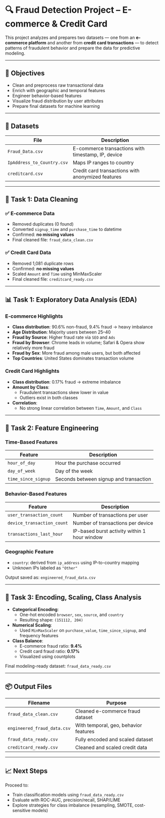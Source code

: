 # 🔍 Fraud Detection Project – E-commerce & Credit Card

This project analyzes and prepares two datasets — one from an **e-commerce platform** and another from **credit card transactions** — to detect patterns of fraudulent behavior and prepare the data for predictive modeling.

---

## 🎯 Objectives

- Clean and preprocess raw transactional data
- Enrich with geographic and temporal features
- Engineer behavior-based features
- Visualize fraud distribution by user attributes
- Prepare final datasets for machine learning

---

## 📁 Datasets

| File                          | Description                                           |
|-------------------------------|-------------------------------------------------------|
| `Fraud_Data.csv`              | E-commerce transactions with timestamp, IP, device   |
| `IpAddress_to_Country.csv`    | Maps IP ranges to country                            |
| `creditcard.csv`              | Credit card transactions with anonymized features    |

---

## 🧹 Task 1: Data Cleaning

### ✅ E-commerce Data
- Removed duplicates (0 found)
- Converted `signup_time` and `purchase_time` to datetime
- Confirmed: **no missing values**
- Final cleaned file: `fraud_data_clean.csv`

### ✅ Credit Card Data
- Removed 1,081 duplicate rows
- Confirmed: **no missing values**
- Scaled `Amount` and `Time` using MinMaxScaler
- Final cleaned file: `creditcard_ready.csv`

---

## 📊 Task 1: Exploratory Data Analysis (EDA)

### E-commerce Highlights

- **Class distribution**: 90.6% non-fraud, 9.4% fraud → heavy imbalance
- **Age Distribution**: Majority users between 25–40
- **Fraud by Source**: Higher fraud rate via `SEO` and `Ads`
- **Fraud by Browser**: Chrome leads in volume; Safari & Opera show relatively more fraud
- **Fraud by Sex**: More fraud among male users, but both affected
- **Top Countries**: United States dominates transaction volume

### Credit Card Highlights

- **Class distribution**: 0.17% fraud → extreme imbalance
- **Amount by Class**:
  - Fraudulent transactions skew lower in value
  - Outliers exist in both classes
- **Correlation**:
  - No strong linear correlation between `Time`, `Amount`, and `Class`

---

## 🧠 Task 2: Feature Engineering

### Time-Based Features

| Feature             | Description                                    |
|---------------------|------------------------------------------------|
| `hour_of_day`       | Hour the purchase occurred                     |
| `day_of_week`       | Day of the week                                |
| `time_since_signup` | Seconds between signup and transaction         |

### Behavior-Based Features

| Feature                     | Description                                  |
|-----------------------------|----------------------------------------------|
| `user_transaction_count`    | Number of transactions per user              |
| `device_transaction_count`  | Number of transactions per device            |
| `transactions_last_hour`    | IP-based burst activity within 1 hour window |

### Geographic Feature

- `country`: derived from `ip_address` using IP-to-country mapping
- Unknown IPs labeled as `"Other"`

Output saved as: `engineered_fraud_data.csv`

---

## 🧪 Task 3: Encoding, Scaling, Class Analysis

- **Categorical Encoding**:
  - One-hot encoded `browser`, `sex`, `source`, and `country`
  - Resulting shape: `(151112, 204)`
- **Numerical Scaling**:  
  - Used `MinMaxScaler` on `purchase_value`, `time_since_signup`, and frequency features
- **Class Balance**:
  - E-commerce fraud ratio: **9.4%**
  - Credit card fraud ratio: **0.17%**
  - Visualized using countplots

Final modeling-ready dataset: `fraud_data_ready.csv`

---

## 📦 Output Files

| Filename                    | Purpose                          |
|-----------------------------|----------------------------------|
| `fraud_data_clean.csv`      | Cleaned e-commerce fraud dataset |
| `engineered_fraud_data.csv` | With temporal, geo, behavior features |
| `fraud_data_ready.csv`      | Fully encoded and scaled dataset |
| `creditcard_ready.csv`      | Cleaned and scaled credit data   |

---

## 📈 Next Steps

Proceed to:

- Train classification models using `fraud_data_ready.csv`
- Evaluate with ROC-AUC, precision/recall, SHAP/LIME
- Explore strategies for class imbalance (resampling, SMOTE, cost-sensitive models)

